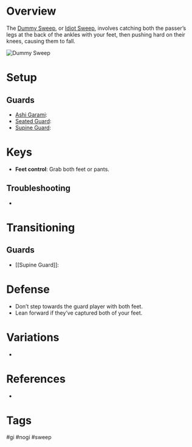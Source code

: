 # Overview
The <u>Dummy Sweep</u>, or <u>Idiot Sweep</u>, involves catching both the passer’s legs at the back of the ankles with your feet, then pushing hard on their knees, causing them to fall.

![Dummy Sweep](https://thebjjnotebook.wordpress.com/wp-content/uploads/2019/01/giphy.gif)
# Setup
## Guards
- [Ashi Garami](obsidian://open?vault=Obsidian-BJJ-Notes&file=Guards%2FAshi%20Garami):
- [Seated Guard](obsidian://open?vault=Obsidian-BJJ-Notes&file=Guards%2FSeated%20Guard):
- [Supine Guard](obsidian://open?vault=Obsidian-BJJ-Notes&file=Guards%2FSupine%20Guard):
# Keys
- **Feet control**: Grab both feet or pants.
## Troubleshooting
- 
# Transitioning
## Guards
- [[Supine Guard]]:
# Defense
- Don’t step towards the guard player with both feet.
- Lean forward if they’ve captured both of your feet. 
# Variations
- 
# References
- 
# Tags
#gi #nogi #sweep 